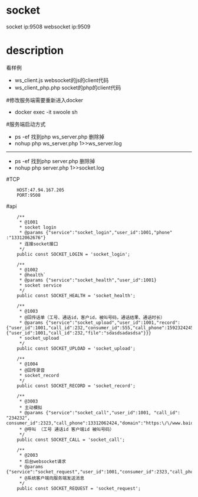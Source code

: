 # socket
socket  ip:9508
websocket ip:9509

# description 
看样例
 - ws_client.js websocket的js的client代码
 - ws_client_php.php socket的php的client代码

#修改服务端需要重新进入docker
 - docker exec -it swoole sh

#服务端启动方式

 - ps -ef 找到php ws_server.php 删除掉 
 - nohup php ws_server.php 1>>ws_server.log 
 -------------------------
 - ps -ef 找到php server.php 删除掉 
 - nohup php server.php 1>>socket.log
 
#TCP

````
    HOST:47.94.167.205
    PORT:9508
````

#api
````
    /**
     * @1001
     * socket login
     * @params {"service":"socket_login","user_id":1001,"phone" :"13312062676"}
     * 连接socket接口
     */
    public const SOCKET_LOGIN = 'socket_login';

    /**
     * @1002
     * @health`
     * @params {"service":"socket_health","user_id":1001}
     * socket service
     */
    public const SOCKET_HEALTH = 'socket_health';

    /**
     * @1003
     * @回传话单（工号、通话id，客户id，被叫号码，通话结果、通话时长）
     * @params {"service":"socket_upload","user_id":1001,"record":{"user_id":1001,"call_id":232,"consumer_id":555,"call_phone":159232424524,"time":232323,"record":{"user_id":1001,"call_id":232,"file":"sdasdsadasdsa"}}}
     * socket_upload
     */
    public const SOCKET_UPLOAD = 'socket_upload';

    /**
     * @1004
     * @回传录音
     * socket_record
     */
    public const SOCKET_RECORD = 'socket_record';
  
    /**
     * @3003
     * 主动模拟
     * @params {"service":"socket_call","user_id":1001, "call_id": "234232", consumer_id":2323,"call_phone":13312062424,"domain":"https:\/\/www.baidu.com"}
     * @呼叫 （工号 通话id 客户端id 被叫号码）
     */
    public const SOCKET_CALL = 'socket_call';

    /**
     * @2003
     * 后台websocket请求
     * @params {"service":"socket_request","user_id":1001,"consumer_id":2323,"call_phone":13312062424,"domain":"https:\/\/www.baidu.com"}
     * @系统客户端向服务端发送消息
     */
    public const SOCKET_REQUEST = 'socket_request';
    